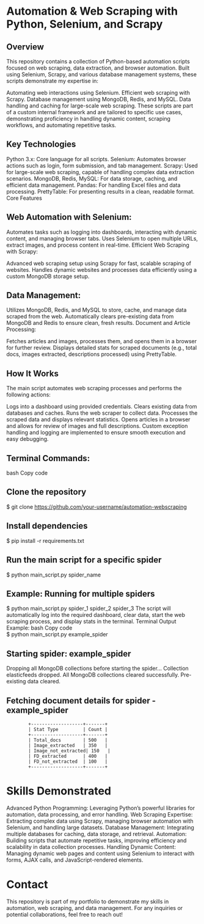 # Automation & Web Scraping with Python, Selenium, and Scrapy
## Overview
This repository contains a collection of Python-based automation scripts focused on web scraping, data extraction, and browser automation. Built using Selenium, Scrapy, and various database management systems, these scripts demonstrate my expertise in:

Automating web interactions using Selenium.
Efficient web scraping with Scrapy.
Database management using MongoDB, Redis, and MySQL.
Data handling and caching for large-scale web scraping.
These scripts are part of a custom internal framework and are tailored to specific use cases, demonstrating proficiency in handling dynamic content, scraping workflows, and automating repetitive tasks.

## Key Technologies
 Python 3.x: Core language for all scripts. 
 Selenium: Automates browser actions such as login, form submission, and tab management.
 Scrapy: Used for large-scale web scraping, capable of handling complex data extraction scenarios.
 MongoDB, Redis, MySQL: For data storage, caching, and efficient data management.
 Pandas: For handling Excel files and data processing.
 PrettyTable: For presenting results in a clean, readable format.
 Core Features
## Web Automation with Selenium:

  Automates tasks such as logging into dashboards, interacting with dynamic content, and managing browser tabs.
  Uses Selenium to open multiple URLs, extract images, and process content in real-time.
  Efficient Web Scraping with Scrapy:

  Advanced web scraping setup using Scrapy for fast, scalable scraping of websites.
  Handles dynamic websites and processes data efficiently using a custom MongoDB storage setup.
## Data Management:

  Utilizes MongoDB, Redis, and MySQL to store, cache, and manage data scraped from the web.
  Automatically clears pre-existing data from MongoDB and Redis to ensure clean, fresh results.
  Document and Article Processing:

  Fetches articles and images, processes them, and opens them in a browser for further review.
  Displays detailed stats for scraped documents (e.g., total docs, images extracted, descriptions processed) using PrettyTable.
## How It Works
  The main script automates web scraping processes and performs the following actions:

  Logs into a dashboard using provided credentials.
  Clears existing data from databases and caches.
  Runs the web scraper to collect data.
  Processes the scraped data and displays relevant statistics.
  Opens articles in a browser and allows for review of images and full descriptions.
  Custom exception handling and logging are implemented to ensure smooth execution and easy debugging.

## Terminal Commands:
  bash
  Copy code
## Clone the repository
  $ git clone https://github.com/your-username/automation-webscraping

## Install dependencies
  $ pip install -r requirements.txt

## Run the main script for a specific spider
  $ python main_script.py spider_name

## Example: Running for multiple spiders
  $ python main_script.py spider_1 spider_2 spider_3
  The script will automatically log into the required dashboard, clear data, start the web scraping process, and display stats in the terminal.
  Terminal Output Example:
  bash
  Copy code  
  $ python main_script.py example_spider

## Starting spider: example_spider

  Dropping all MongoDB collections before starting the spider...
  Collection elasticfeeds dropped.
  All MongoDB collections cleared successfully.
  Pre-existing data cleared.

##  Fetching document details for spider - example_spider

            +-------------------+-------+
            | Stat Type         | Count |
            +-------------------+-------+
            | Total_docs        | 500   |
            | Image_extracted   | 350   |
            | Image_not_extracted| 150   |
            | FD_extracted      | 400   |
            | FD_not_extracted  | 100   |
            +-------------------+-------+

# Skills Demonstrated
  Advanced Python Programming: Leveraging Python’s powerful libraries for automation, data processing, and error handling.
  Web Scraping Expertise: Extracting complex data using Scrapy, managing browser automation with Selenium, and handling large datasets.
  Database Management: Integrating multiple databases for caching, data storage, and retrieval.
  Automation: Building scripts that automate repetitive tasks, improving efficiency and scalability in data collection processes.
  Handling Dynamic Content: Managing dynamic web pages and content using Selenium to interact with forms, AJAX calls, and JavaScript-rendered elements.
# Contact
  This repository is part of my portfolio to demonstrate my skills in automation, web scraping, and data management. For any inquiries or potential collaborations, feel free to reach out!

